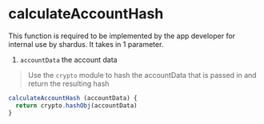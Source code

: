 # calculateAccountHash

This function is required to be implemented by the app developer for internal use by shardus. It takes in 1 parameter.

1. `accountData` the account data

> Use the `crypto` module to hash the accountData that is passed in and return the resulting hash

```javascript
calculateAccountHash (accountData) {
  return crypto.hashObj(accountData)
}
```

